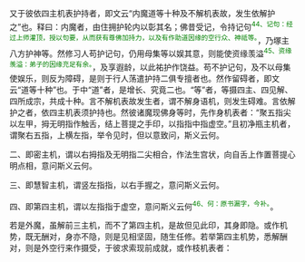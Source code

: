 又于彼依四主机表护持者，即文云“内魔道等十种及不解机表故，发生依解护之”也。释曰：内魔者，由住拥护轮内以彰其名；佛昔受记，令持记句<sup><font color="green">44、记句：经过上师灌顶，授以句要，从而获有尊佛加持力，以及有作助道因缘的空行众、神祗等。</font></sup>，乃塚主八方护神等。然修习人苟护记句，仍用母集等以娱其意，则能使资缘羡溢<sup><font color="green">45、资缘羡溢：弟子的因缘充足有余。</font></sup>，及享遐龄，以此祐护作饶益。苟不护记句，及不以母集使娱乐，则反为障碍，是则于行人荡遣护持二俱专擅者也。然作留碍者，即文云“道等十种”也。于中“道”者，是增长、究竟二也。“等”者，等摄四主、四见解、四所成宗，共成十种。言不解机表故发生者，谓不解身语机，则发生碍难。言依解护之者，依四主机表须护持也。然彼诸魔现佛身等时，先作身机表者：“聚五指尖以左甲，拇无明指作触舌，结上菩提之手印，以指指中指虚空。”且初净瓶主机者，谓聚右五指，上横左指，举令见时，但以意致问，斯义云何。

二、即密主机，谓以右拇指及无明指二尖相合，作法生宫状，向自舌上作置菩提心明点相，意问斯义云何。

三、即慧智主机，谓竖左指指，以右手握之，意问斯义云何。

四、即第四主机，谓以左指指于虚空，意问斯义云何<sup><font color="green">46、何：原书漏字，今补。</font></sup>。

若是外魔，虽解前三主机，而不了第四主机，是故但见此印，其身即隐。或作机势，既无酬对，身亦不隐，则是见相坚固，随生任修。若举第四主机势，悉解酬对，则是外空行来作摄受，于彼求索现前成就，或作枝机表者：
